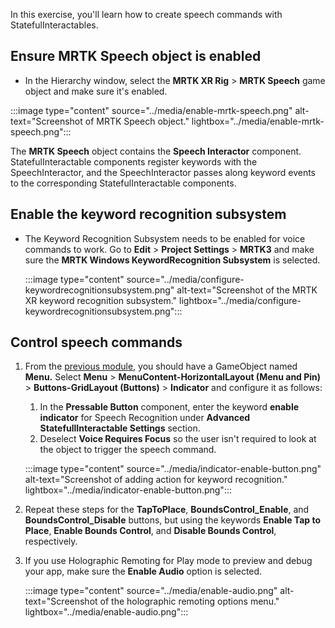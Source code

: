 In this exercise, you'll learn how to create speech commands with StatefulInteractables.

## Ensure MRTK Speech object is enabled

* In the Hierarchy window, select the **MRTK XR Rig** > **MRTK Speech** game object and make sure it's enabled.

:::image type="content" source="../media/enable-mrtk-speech.png" alt-text="Screenshot of MRTK Speech object." lightbox="../media/enable-mrtk-speech.png":::

The **MRTK Speech** object contains the **Speech Interactor** component. StatefulInteractable components register keywords with the SpeechInteractor, and the SpeechInteractor passes along keyword events to the corresponding StatefulInteractable components.

## Enable the keyword recognition subsystem

* The Keyword Recognition Subsystem needs to be enabled for voice commands to work. Go to **Edit** > **Project Settings** > **MRTK3** and make sure the **MRTK Windows KeywordRecognition Subsystem** is selected.

    :::image type="content" source="../media/configure-keywordrecognitionsubsystem.png" alt-text="Screenshot of the MRTK XR keyword recognition subsystem." lightbox="../media/configure-keywordrecognitionsubsystem.png":::

## Control speech commands

1. From the [previous module](/training/modules/get-started-with-object-interaction), you should have a GameObject named **Menu.** Select **Menu** > **MenuContent-HorizontalLayout (Menu and Pin)** > **Buttons-GridLayout (Buttons)** > **Indicator** and configure it as follows:
    1) In the **Pressable Button** component, enter the keyword **enable indicator** for Speech Recognition under **Advanced StatefullInteractable Settings** section.
    2) Deselect **Voice Requires Focus** so the user isn't required to look at the object to trigger the speech command.

    :::image type="content" source="../media/indicator-enable-button.png" alt-text="Screenshot of adding action for keyword recognition." lightbox="../media/indicator-enable-button.png":::

2. Repeat these steps for the **TapToPlace**, **BoundsControl_Enable**, and **BoundsControl_Disable** buttons, but using the keywords **Enable Tap to Place**, **Enable Bounds Control**, and **Disable Bounds Control**, respectively.

3. If you use Holographic Remoting for Play mode to preview and debug your app, make sure the **Enable Audio** option is selected.

    :::image type="content" source="../media/enable-audio.png" alt-text="Screenshot of the holographic remoting options menu." lightbox="../media/enable-audio.png":::